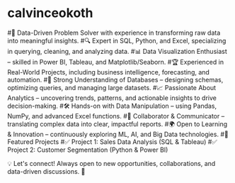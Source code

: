 # calvinceokoth
#🎯 Data-Driven Problem Solver with experience in transforming raw data into meaningful insights.
#🔍 Expert in SQL, Python, and Excel, specializing in querying, cleaning, and analyzing data.
#📊 Data Visualization Enthusiast – skilled in Power BI, Tableau, and Matplotlib/Seaborn.
#🏆 Experienced in Real-World Projects, including business intelligence, forecasting, and automation.
#🔗 Strong Understanding of Databases – designing schemas, optimizing queries, and managing large datasets.
#📈 Passionate About Analytics – uncovering trends, patterns, and actionable insights to drive decision-making.
#🛠️ Hands-on with Data Manipulation – using Pandas, NumPy, and advanced Excel functions.
#🤝 Collaborator & Communicator – translating complex data into clear, impactful reports.
#🌍 Open to Learning & Innovation – continuously exploring ML, AI, and Big Data technologies.
#📌 Featured Projects
#✅ Project 1: Sales Data Analysis (SQL & Tableau)
#✅ Project 2: Customer Segmentation (Python & Power BI)


💡 Let's connect! Always open to new opportunities, collaborations, and data-driven discussions. 🚀
